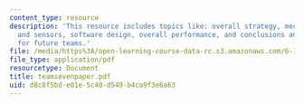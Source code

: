 ```yaml
---
content_type: resource
description: 'This resource includes topics like: overall strategy, mechanical design
  and sensors, software design, overall performance, and conclusions and suggestions
  for future teams.'
file: /media/https%3A/open-learning-course-data-rc.s3.amazonaws.com/6-186-mobile-autonomous-systems-laboratory-january-iap-2005/d8c8f5bde01e5c40d549b4ca9f3e6a63_teamsevenpaper.pdf
file_type: application/pdf
resourcetype: Document
title: teamsevenpaper.pdf
uid: d8c8f5bd-e01e-5c40-d549-b4ca9f3e6a63
---
```

